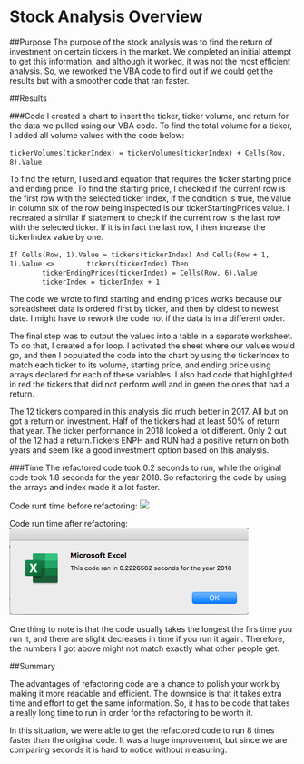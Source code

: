 # Stock Analysis Overview

##Purpose
The purpose of the stock analysis was to find the return of investment on certain tickers in the market. We completed an initial attempt to get this information, and although it worked, it was not the most efficient analysis. So, we reworked the VBA code to find out if we could get the results but with a smoother code that ran faster. 

##Results

###Code
I created a chart to insert the ticker, ticker volume, and return for the data we pulled using our VBA code. To find the total volume for a ticker, I added all volume values with the code below:

	tickerVolumes(tickerIndex) = tickerVolumes(tickerIndex) + Cells(Row, 8).Value

To find the return, I used and equation that requires the ticker starting price and ending price. To find the starting price, I checked if the current row is the first row with the selected ticker index, if the condition is true, the value in column six of the row being inspected is our tickerStartingPrices value. 
I recreated a similar if statement to check if the current row is the last row with the selected ticker. If it is in fact the last row, I then increase the tickerIndex value by one.

	If Cells(Row, 1).Value = tickers(tickerIndex) And Cells(Row + 1, 1).Value <> 		tickers(tickerIndex) Then
            tickerEndingPrices(tickerIndex) = Cells(Row, 6).Value
            tickerIndex = tickerIndex + 1

The code we wrote to find starting and ending prices works because our spreadsheet data is ordered first by ticker, and then by oldest to newest date. I might have to rework the code not if the data is in a different order. 


The final step was to output the values into a table in a separate worksheet. To do that, I created a for loop. I activated the sheet where our values would go, and then I populated the code into the chart by using the tickerIndex to match each ticker to its volume, starting price, and ending price using arrays declared for each of these variables. I also had code that highlighted in red the tickers that did not perform well and in green the ones that had a return. 


The 12 tickers compared in this analysis did much better in 2017. All but on got a return on investment. Half of the tickers had at least 50% of return that year. The ticker performance in 2018 looked a lot different. Only 2 out of the 12 had a return.Tickers ENPH and RUN had a positive return on both years and seem like a good investment option based on this analysis. 

###Time
The refactored code took 0.2 seconds to run, while the original code took 1.8 seconds for the year 2018. So refactoring the code by using the arrays and index made it a lot faster.

Code runt time before refactoring:
![](Resources/VBA_Old_code_2018.png)

Code run time after refactoring: 
![](Resources/VBA_Challenge_2018.png)

One thing to note is that the code usually takes the longest the firs time you run it, and there are slight decreases in time if you run it again. Therefore, the numbers I got above might not match exactly what other people get. 

##Summary

The advantages of refactoring code are a chance to polish your work by making it more readable and efficient. The downside is that it takes extra time and effort to get the same information. So, it has to be code that takes a really long time to run in order for the refactoring to be worth it. 

In this situation, we were able to get the refactored code to run 8 times faster than the original code. It was a huge improvement, but since we are comparing seconds it is hard to notice without measuring. 